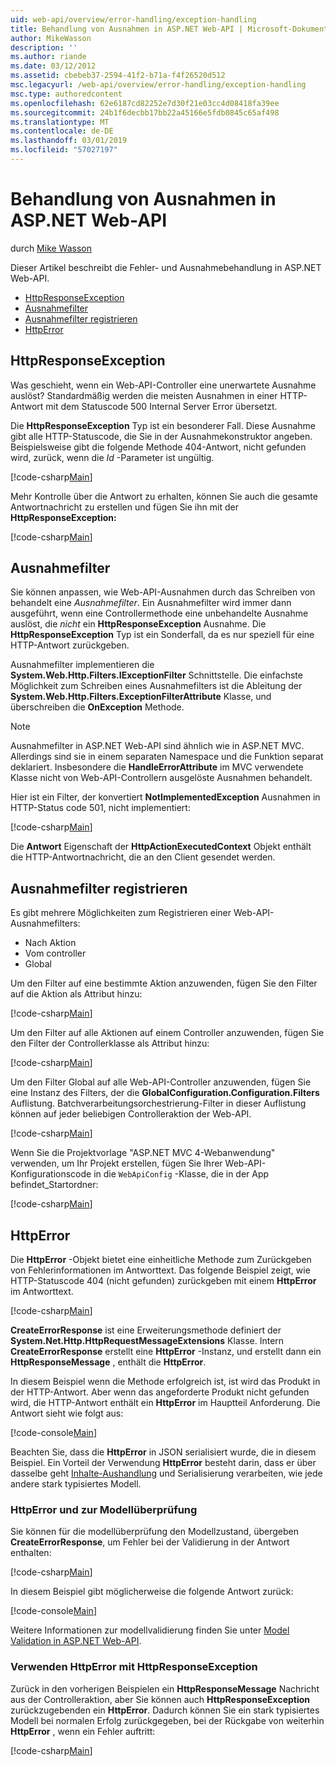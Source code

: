 ```yaml
---
uid: web-api/overview/error-handling/exception-handling
title: Behandlung von Ausnahmen in ASP.NET Web-API | Microsoft-Dokumentation
author: MikeWasson
description: ''
ms.author: riande
ms.date: 03/12/2012
ms.assetid: cbebeb37-2594-41f2-b71a-f4f26520d512
msc.legacyurl: /web-api/overview/error-handling/exception-handling
msc.type: authoredcontent
ms.openlocfilehash: 62e6187cd82252e7d30f21e03cc4d08418fa39ee
ms.sourcegitcommit: 24b1f6decbb17bb22a45166e5fdb0845c65af498
ms.translationtype: MT
ms.contentlocale: de-DE
ms.lasthandoff: 03/01/2019
ms.locfileid: "57027197"
---
```

<a name="exception-handling-in-aspnet-web-api"></a>Behandlung von Ausnahmen in ASP.NET Web-API
====================
durch [Mike Wasson](https://github.com/MikeWasson)

Dieser Artikel beschreibt die Fehler- und Ausnahmebehandlung in ASP.NET Web-API.

- [HttpResponseException](#httpresponserexception)
- [Ausnahmefilter](#exception_filters)
- [Ausnahmefilter registrieren](#registering_exception_filters)
- [HttpError](#httperror)

<a id="httpresponserexception"></a>
## <a name="httpresponseexception"></a>HttpResponseException

Was geschieht, wenn ein Web-API-Controller eine unerwartete Ausnahme auslöst? Standardmäßig werden die meisten Ausnahmen in einer HTTP-Antwort mit dem Statuscode 500 Internal Server Error übersetzt.

Die **HttpResponseException** Typ ist ein besonderer Fall. Diese Ausnahme gibt alle HTTP-Statuscode, die Sie in der Ausnahmekonstruktor angeben. Beispielsweise gibt die folgende Methode 404-Antwort, nicht gefunden wird, zurück, wenn die *Id* -Parameter ist ungültig.

[!code-csharp[Main](exception-handling/samples/sample1.cs)]

Mehr Kontrolle über die Antwort zu erhalten, können Sie auch die gesamte Antwortnachricht zu erstellen und fügen Sie ihn mit der **HttpResponseException:** 

[!code-csharp[Main](exception-handling/samples/sample2.cs)]

<a id="exception_filters"></a>
## <a name="exception-filters"></a>Ausnahmefilter

Sie können anpassen, wie Web-API-Ausnahmen durch das Schreiben von behandelt eine *Ausnahmefilter*. Ein Ausnahmefilter wird immer dann ausgeführt, wenn eine Controllermethode eine unbehandelte Ausnahme auslöst, die *nicht* ein **HttpResponseException** Ausnahme. Die **HttpResponseException** Typ ist ein Sonderfall, da es nur speziell für eine HTTP-Antwort zurückgeben.

Ausnahmefilter implementieren die **System.Web.Http.Filters.IExceptionFilter** Schnittstelle. Die einfachste Möglichkeit zum Schreiben eines Ausnahmefilters ist die Ableitung der **System.Web.Http.Filters.ExceptionFilterAttribute** Klasse, und überschreiben die **OnException** Methode.

> [!NOTE]
> Ausnahmefilter in ASP.NET Web-API sind ähnlich wie in ASP.NET MVC. Allerdings sind sie in einem separaten Namespace und die Funktion separat deklariert. Insbesondere die **HandleErrorAttribute** im MVC verwendete Klasse nicht von Web-API-Controllern ausgelöste Ausnahmen behandelt.


Hier ist ein Filter, der konvertiert **NotImplementedException** Ausnahmen in HTTP-Status code 501, nicht implementiert:

[!code-csharp[Main](exception-handling/samples/sample3.cs)]

Die **Antwort** Eigenschaft der **HttpActionExecutedContext** Objekt enthält die HTTP-Antwortnachricht, die an den Client gesendet werden.

<a id="registering_exception_filters"></a>
## <a name="registering-exception-filters"></a>Ausnahmefilter registrieren

Es gibt mehrere Möglichkeiten zum Registrieren einer Web-API-Ausnahmefilters:

- Nach Aktion
- Vom controller
- Global

Um den Filter auf eine bestimmte Aktion anzuwenden, fügen Sie den Filter auf die Aktion als Attribut hinzu:

[!code-csharp[Main](exception-handling/samples/sample4.cs)]

Um den Filter auf alle Aktionen auf einem Controller anzuwenden, fügen Sie den Filter der Controllerklasse als Attribut hinzu:

[!code-csharp[Main](exception-handling/samples/sample5.cs)]

Um den Filter Global auf alle Web-API-Controller anzuwenden, fügen Sie eine Instanz des Filters, der die **GlobalConfiguration.Configuration.Filters** Auflistung. Batchverarbeitungsorchestrierung-Filter in dieser Auflistung können auf jeder beliebigen Controlleraktion der Web-API.

[!code-csharp[Main](exception-handling/samples/sample6.cs)]

Wenn Sie die Projektvorlage "ASP.NET MVC 4-Webanwendung" verwenden, um Ihr Projekt erstellen, fügen Sie Ihrer Web-API-Konfigurationscode in die `WebApiConfig` -Klasse, die in der App befindet\_Startordner:

[!code-csharp[Main](exception-handling/samples/sample7.cs?highlight=5)]

<a id="httperror"></a>
## <a name="httperror"></a>HttpError

Die **HttpError** -Objekt bietet eine einheitliche Methode zum Zurückgeben von Fehlerinformationen im Antworttext. Das folgende Beispiel zeigt, wie HTTP-Statuscode 404 (nicht gefunden) zurückgeben mit einem **HttpError** im Antworttext.

[!code-csharp[Main](exception-handling/samples/sample8.cs)]

**CreateErrorResponse** ist eine Erweiterungsmethode definiert der **System.Net.Http.HttpRequestMessageExtensions** Klasse. Intern **CreateErrorResponse** erstellt eine **HttpError** -Instanz, und erstellt dann ein **HttpResponseMessage** , enthält die **HttpError**.

In diesem Beispiel wenn die Methode erfolgreich ist, ist wird das Produkt in der HTTP-Antwort. Aber wenn das angeforderte Produkt nicht gefunden wird, die HTTP-Antwort enthält ein **HttpError** im Hauptteil Anforderung. Die Antwort sieht wie folgt aus:

[!code-console[Main](exception-handling/samples/sample9.cmd)]

Beachten Sie, dass die **HttpError** in JSON serialisiert wurde, die in diesem Beispiel. Ein Vorteil der Verwendung **HttpError** besteht darin, dass er über dasselbe geht [Inhalte-Aushandlung](../formats-and-model-binding/content-negotiation.md) und Serialisierung verarbeiten, wie jede andere stark typisiertes Modell.

### <a name="httperror-and-model-validation"></a>HttpError und zur Modellüberprüfung

Sie können für die modellüberprüfung den Modellzustand, übergeben **CreateErrorResponse**, um Fehler bei der Validierung in der Antwort enthalten:

[!code-csharp[Main](exception-handling/samples/sample10.cs)]

In diesem Beispiel gibt möglicherweise die folgende Antwort zurück:

[!code-console[Main](exception-handling/samples/sample11.cmd)]

Weitere Informationen zur modellvalidierung finden Sie unter [Model Validation in ASP.NET Web-API](../formats-and-model-binding/model-validation-in-aspnet-web-api.md).

### <a name="using-httperror-with-httpresponseexception"></a>Verwenden HttpError mit HttpResponseException

Zurück in den vorherigen Beispielen ein **HttpResponseMessage** Nachricht aus der Controlleraktion, aber Sie können auch **HttpResponseException** zurückzugebenden ein **HttpError**. Dadurch können Sie ein stark typisiertes Modell bei normalen Erfolg zurückgegeben, bei der Rückgabe von weiterhin **HttpError** , wenn ein Fehler auftritt:

[!code-csharp[Main](exception-handling/samples/sample12.cs)]
